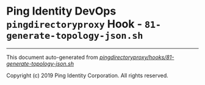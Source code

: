 
# Ping Identity DevOps `pingdirectoryproxy` Hook - `81-generate-topology-json.sh`

---
This document auto-generated from _[pingdirectoryproxy/hooks/81-generate-topology-json.sh](https://github.com/pingidentity/pingidentity-docker-builds/blob/master/pingdirectoryproxy/hooks/81-generate-topology-json.sh)_

Copyright (c)  2019 Ping Identity Corporation. All rights reserved.
